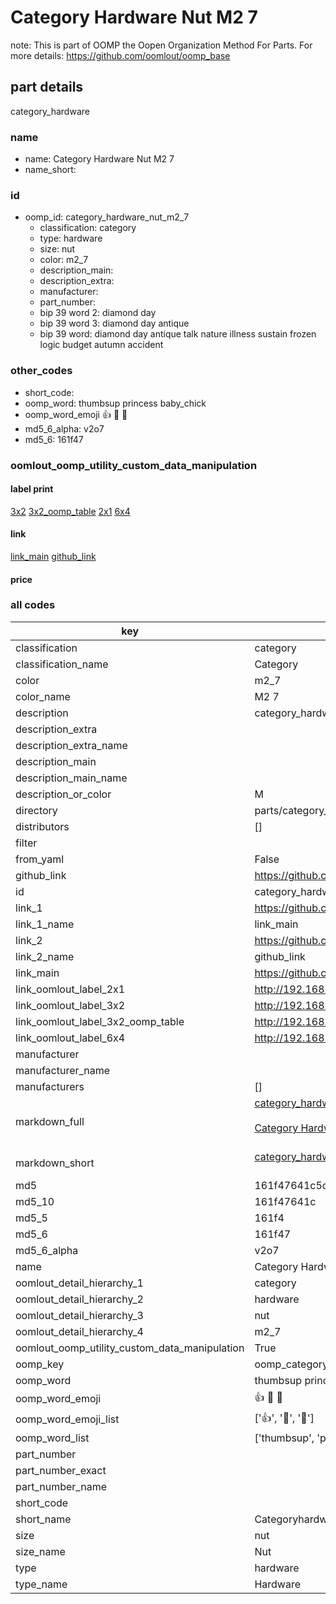 # Category Hardware Nut M2 7  

note: This is part of OOMP the Oopen Organization Method For Parts. For more details: https://github.com/oomlout/oomp_base

##  part details



category_hardware

### name
* name: Category Hardware Nut M2 7
* name_short: 
### id
* oomp_id: category_hardware_nut_m2_7
  * classification: category
  * type: hardware
  * size: nut
  * color: m2_7
  * description_main: 
  * description_extra: 
  * manufacturer: 
  * part_number: 
  * bip 39 word 2: diamond day
  * bip 39 word 3: diamond day antique
  * bip 39 word: diamond day antique talk nature illness sustain frozen logic budget autumn accident

### other_codes
* short_code: 
* oomp_word: thumbsup princess baby_chick
* oomp_word_emoji :thumbsup: :princess: :baby_chick:
* md5_6_alpha: v2o7
* md5_6: 161f47






### oomlout_oomp_utility_custom_data_manipulation
#### label print
[3x2](http://192.168.1.245:1112/?label=oomp%20v2o7)
[3x2_oomp_table](http://192.168.1.107:1112/?label=oomp%20v2o7)
[2x1](http://192.168.1.242:1112/?label=oomp%20v2o7)
[6x4](http://192.168.1.55:1112/?label=oomp%20v2o7)    

#### link

[link_main](https://github.com/oomlout/oomlout_oomp_current_version_messy/tree/main/parts/category_hardware_nut_m2_7) [github_link](https://github.com/oomlout/oomlout_oomp_part_src/tree/main/parts/category_hardware_nut_m2_7)                             

#### price







### all codes 
| key | value |  
| --- | --- |  
| classification | category |  
| classification_name | Category |  
| color | m2_7 |  
| color_name | M2 7 |  
| description | category_hardware |  
| description_extra |  |  
| description_extra_name |  |  
| description_main |  |  
| description_main_name |  |  
| description_or_color | M  |  
| directory | parts/category_hardware_nut_m2_7 |  
| distributors | [] |  
| filter |  |  
| from_yaml | False |  
| github_link | https://github.com/oomlout/oomlout_oomp_part_src/tree/main/parts/category_hardware_nut_m2_7 |  
| id | category_hardware_nut_m2_7 |  
| link_1 | https://github.com/oomlout/oomlout_oomp_current_version_messy/tree/main/parts/category_hardware_nut_m2_7 |  
| link_1_name | link_main |  
| link_2 | https://github.com/oomlout/oomlout_oomp_part_src/tree/main/parts/category_hardware_nut_m2_7 |  
| link_2_name | github_link |  
| link_main | https://github.com/oomlout/oomlout_oomp_current_version_messy/tree/main/parts/category_hardware_nut_m2_7 |  
| link_oomlout_label_2x1 | http://192.168.1.242:1112/?label=oomp%20v2o7 |  
| link_oomlout_label_3x2 | http://192.168.1.245:1112/?label=oomp%20v2o7 |  
| link_oomlout_label_3x2_oomp_table | http://192.168.1.107:1112/?label=oomp%20v2o7 |  
| link_oomlout_label_6x4 | http://192.168.1.55:1112/?label=oomp%20v2o7 |  
| manufacturer |  |  
| manufacturer_name |  |  
| manufacturers | [] |  
| markdown_full | [category_hardware_nut_m2_7](https://github.com/oomlout/oomlout_oomp_current_version_messy/tree/main/parts/category_hardware_nut_m2_7)<br>[](https://github.com/oomlout/oomlout_oomp_current_version_messy/tree/main/parts/category_hardware_nut_m2_7)<br>[Category Hardware Nut M2 7](https://github.com/oomlout/oomlout_oomp_current_version_messy/tree/main/parts/category_hardware_nut_m2_7)<br><br> |  
| markdown_short | [category_hardware_nut_m2_7](https://github.com/oomlout/oomlout_oomp_current_version_messy/tree/main/parts/category_hardware_nut_m2_7)<br><br> |  
| md5 | 161f47641c5dbb5dc4c9bdd813ce01e9 |  
| md5_10 | 161f47641c |  
| md5_5 | 161f4 |  
| md5_6 | 161f47 |  
| md5_6_alpha | v2o7 |  
| name | Category Hardware Nut M2 7 |  
| oomlout_detail_hierarchy_1 | category |  
| oomlout_detail_hierarchy_2 | hardware |  
| oomlout_detail_hierarchy_3 | nut |  
| oomlout_detail_hierarchy_4 | m2_7 |  
| oomlout_oomp_utility_custom_data_manipulation | True |  
| oomp_key | oomp_category_hardware_nut_m2_7 |  
| oomp_word | thumbsup princess baby_chick |  
| oomp_word_emoji | :thumbsup: :princess: :baby_chick: |  
| oomp_word_emoji_list | [':thumbsup:', ':princess:', ':baby_chick:'] |  
| oomp_word_list | ['thumbsup', 'princess', 'baby_chick'] |  
| part_number |  |  
| part_number_exact |  |  
| part_number_name |  |  
| short_code |  |  
| short_name | Categoryhardware |  
| size | nut |  
| size_name | Nut |  
| type | hardware |  
| type_name | Hardware |  
